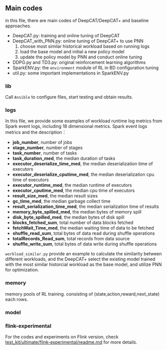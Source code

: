 ## Main codes
in this file, there are main codes of DeepCAT/DeepCAT+ and baseline approaches.
- DeepCAT.py: training and online tuning of DeepCAT
- DeepCAT_with_PNN.py: online tuning of DeepCAT+ to use PNN
  1. choose most similar historical workload based on running logs
  2. load the base model and initial a new policy model
  3. update the policy model by PNN and conduct online tuning
- DDPG.py and TD3.py: original reinforcement learning algorithms
- SparkENV.py: the `environment` module of RL in BD configuration tuning
- util.py: some important implementations in SparkENV.py

### lib
Call `Ansible` to configure files, start testing and obtain results.

### logs
In this file, we provide some examples of workload runtime log metrics from Spark event logs, including 18 dimensional metrics.
Spark event logs metrics and the description：
- **job_number**, number of jobs
- **stage_number**, number of stages
- **task_number**, number of tasks
- **task_duration_med**, the median duration of tasks
- **executor_deserialize_time_med**, the median deserialization time of executors
- **executor_deserialize_cputime_med**, the median deserialization cpu time of executors
- **executor_runtime_med**, the median runtime of executors
- **executor_cputime_med**, the median cpu time of executors
- **result_size_med**, the median result sizes
- **gc_time_med**, the median garbage collect time
- **result_serialization_time_med**, the median serialization time of results
- **memory_byte_spilled_med**, the median bytes of memory spill
- **disk_byte_spilled_med**, the median bytes of disk spill
- **blocks_fetched_sum**, total number of data blocks fetched
- **fetchWait_Time_med**, the median waiting time of data to be fetched
- **shuffle_read_sum**, total bytes of data read during shuffle operations
- **totalRecords_Read_sum**, total records from data source
- **shuffle_write_sum**, total bytes of data write during shuffle operations

`workload_similar.py` provide an example to calculate the similarity between different workloads, and the DeepCAT+ select the existing model trained with the most similar historcial workload as the base model, and utilize PNN for optimization.

### memory
memory pools of RL training. consisting of (state,action,reward,next_state) each rows.

### model

### flink-experimental
For the codes and experiments on Flink version, check [test_kit/ultimate/flink-experimental/readme.md](https://github.com/wiluen/DeepCAT/blob/main/test_kit/ultimate/flink-experimental/readme.md) for more details.
